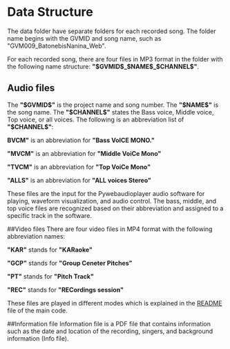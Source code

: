 # Data Structure

The data folder have separate folders for each recorded song. The folder name begins with the GVMID and song name, such as "GVM009_BatonebisNanina_Web".

For each recorded song, there are four files in MP3 format in the folder with the following name structure: **"\$GVMID\$\_\$NAME\$\_\$CHANNEL\$"**. 

## Audio files
The **"\$GVMID\$"** is the project name and song number. The **"\$NAME\$"** is the song name. The **"\$CHANNEL\$"** states the Bass voice, Middle voice, Top voice, or all voices. The following is an abbreviation list of **"\$CHANNEL\$"**:

**BVCM"** is an abbreviation for **"Bass VoICE MONO."**

**"MVCM"** is an abbreviation for **"Middle VoiCe Mono"**

**"TVCM"** is an abbreviation for **"Top VoiCe Mono"**

**"ALLS"** is an abbreviation for **"ALL voices Stereo"**

These files are the input for the Pywebaudioplayer audio software for playing, waveform visualization, and audio control. The bass, middle, and top voice files are recognized based on their abbreviation and assigned to a specific track in the software.

##Video files
There are four video files in MP4 format with the following abbreviation names: 

**"KAR"** stands for **"KARaoke"**

**"GCP"** stands for **"Group Ceneter Pitches"**

**"PT"** stands for **"Pitch Track"**

**"REC"** stands for **"RECordings session"**

These files are played in different modes which is explained in the [README](https://github.com/resfahani/GVM-Player/blob/master/README.md) file of the main code.

##Information file
Information file is a PDF file that contains information such as the date and location of the recording, singers, and background information (Info file).

